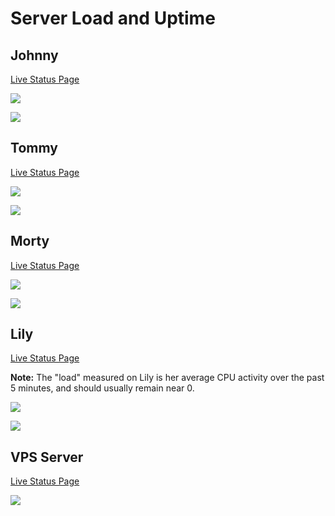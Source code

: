 # Server Load and Uptime

## Johnny

[Live Status Page](https://status.heliohost.org/history/johnny)

![](https://www.heliohost.org/load/server_load_johnny.gif)

![](https://www.heliohost.org/load/server_uptime_johnny.gif)

## Tommy

[Live Status Page](https://status.heliohost.org/history/tommy)

![](https://heliohost.org/load/server_load_tommy.gif)

![](https://heliohost.org/load/server_uptime_tommy.gif)

## Morty

[Live Status Page](https://status.heliohost.org/history/morty)

![](https://heliohost.org/load/server_load_morty.gif)

![](https://heliohost.org/load/server_uptime_morty.gif)

## Lily

[Live Status Page](https://status.heliohost.org/history/lily)

**Note:** The "load" measured on Lily is her average CPU activity over the past 5 minutes, and should usually remain near 0.

![](https://www.heliohost.org/load/server_load_lily.gif)

![](https://www.heliohost.org/load/server_uptime_lily.gif)

## VPS Server

[Live Status Page](https://status.heliohost.org/history/vps)

![](https://heliohost.org/load/server_uptime_vps.gif)